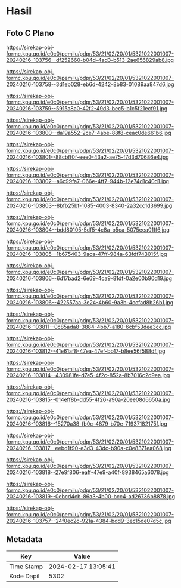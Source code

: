 # Hasil

## Foto C Plano

https://sirekap-obj-formc.kpu.go.id/e0c0/pemilu/pdpr/53/21/02/20/01/5321022001007-20240216-103756--df252660-b04d-4ad3-b513-2ae656829ab8.jpg

https://sirekap-obj-formc.kpu.go.id/e0c0/pemilu/pdpr/53/21/02/20/01/5321022001007-20240216-103758--3d1eb028-eb6d-4242-8b83-01089aa847d6.jpg

https://sirekap-obj-formc.kpu.go.id/e0c0/pemilu/pdpr/53/21/02/20/01/5321022001007-20240216-103759--5915a8a0-42f2-49d3-bec5-b1c5f21ecf91.jpg

https://sirekap-obj-formc.kpu.go.id/e0c0/pemilu/pdpr/53/21/02/20/01/5321022001007-20240216-103800--da19a552-2ce7-4abe-88f8-ceac0de661b6.jpg

https://sirekap-obj-formc.kpu.go.id/e0c0/pemilu/pdpr/53/21/02/20/01/5321022001007-20240216-103801--88cbff0f-eee0-43a2-ae75-f7d3d70686e4.jpg

https://sirekap-obj-formc.kpu.go.id/e0c0/pemilu/pdpr/53/21/02/20/01/5321022001007-20240216-103802--a6c99fa7-066e-4ff7-944b-12e74d1c40d1.jpg

https://sirekap-obj-formc.kpu.go.id/e0c0/pemilu/pdpr/53/21/02/20/01/5321022001007-20240216-103803--8bfb25bf-1085-4003-8340-2a32cc1d3699.jpg

https://sirekap-obj-formc.kpu.go.id/e0c0/pemilu/pdpr/53/21/02/20/01/5321022001007-20240216-103804--bdd80105-5df5-4c8a-b5ca-5075eea01ff6.jpg

https://sirekap-obj-formc.kpu.go.id/e0c0/pemilu/pdpr/53/21/02/20/01/5321022001007-20240216-103805--1b675403-9aca-47ff-984a-63fdf743015f.jpg

https://sirekap-obj-formc.kpu.go.id/e0c0/pemilu/pdpr/53/21/02/20/01/5321022001007-20240216-103806--6d17bad2-6e69-4ca9-81df-0a2e00b90d19.jpg

https://sirekap-obj-formc.kpu.go.id/e0c0/pemilu/pdpr/53/21/02/20/01/5321022001007-20240216-103806--422557aa-3e24-4b60-9a3b-4ccfad8b26b1.jpg

https://sirekap-obj-formc.kpu.go.id/e0c0/pemilu/pdpr/53/21/02/20/01/5321022001007-20240216-103811--0c85ada8-3884-4bb7-a180-6cbf53dee3cc.jpg

https://sirekap-obj-formc.kpu.go.id/e0c0/pemilu/pdpr/53/21/02/20/01/5321022001007-20240216-103812--41e61af8-47ea-47ef-bb17-b8ee56f588df.jpg

https://sirekap-obj-formc.kpu.go.id/e0c0/pemilu/pdpr/53/21/02/20/01/5321022001007-20240216-103814--430981fe-d7e5-4f2c-852a-8b7016c2d9ea.jpg

https://sirekap-obj-formc.kpu.go.id/e0c0/pemilu/pdpr/53/21/02/20/01/5321022001007-20240216-103815--014eff8b-dd55-4f26-a90a-20ee08d6650a.jpg

https://sirekap-obj-formc.kpu.go.id/e0c0/pemilu/pdpr/53/21/02/20/01/5321022001007-20240216-103816--15270a38-fb0c-4879-b70e-71937182175f.jpg

https://sirekap-obj-formc.kpu.go.id/e0c0/pemilu/pdpr/53/21/02/20/01/5321022001007-20240216-103817--eebd1f90-e3d3-43dc-b90a-c0e8371ea068.jpg

https://sirekap-obj-formc.kpu.go.id/e0c0/pemilu/pdpr/53/21/02/20/01/5321022001007-20240216-103818--27e9f806-eaff-47e9-a40f-8938465a6078.jpg

https://sirekap-obj-formc.kpu.go.id/e0c0/pemilu/pdpr/53/21/02/20/01/5321022001007-20240216-103819--0ebcd4cb-86a3-4b00-bcc4-ad26736b8878.jpg

https://sirekap-obj-formc.kpu.go.id/e0c0/pemilu/pdpr/53/21/02/20/01/5321022001007-20240216-103757--24f0ec2c-921a-4384-bdd9-3ec15de07d5c.jpg


## Metadata

| Key        | Value               |
| ---------- | ------------------- |
| Time Stamp | 2024-02-17 13:05:41 |
| Kode Dapil | 5302                |




